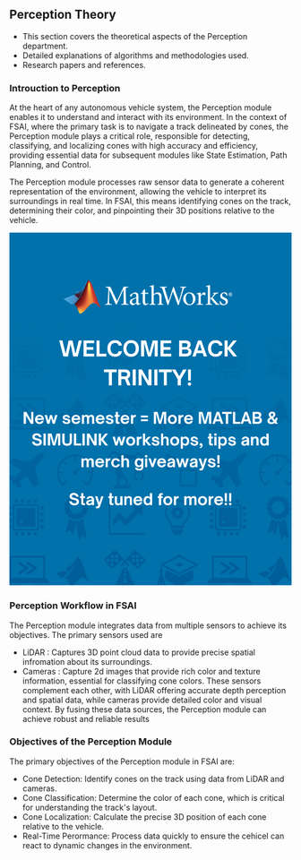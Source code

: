 
## Perception Theory
- This section covers the theoretical aspects of the Perception department.
- Detailed explanations of algorithms and methodologies used.
- Research papers and references.

### Introuction to Perception
At the heart of any autonomous vehicle system, the Perception module enables it to understand and interact with its environment. In the context of FSAI, where the primary task is to navigate a track delineated by cones, the Perception module plays a critical role, responsible for detecting, classifying, and localizing cones with high accuracy and efficiency, providing essential data for subsequent modules like State Estimation, Path Planning, and Control.

The Perception module processes raw sensor data to generate a coherent representation of the environment, allowing the vehicle to interpret its surroundings in real time. In FSAI, this means identifying cones on the track, determining their color, and pinpointing their 3D positions relative to the vehicle.


![Cone map](media/wlco.png)


### Perception Workflow in FSAI
The Perception module integrates data from multiple sensors to achieve its objectives. The primary sensors used are 
- LiDAR : Captures 3D point cloud data to provide precise spatial infromation about its surroundings.
- Cameras : Capture 2d images that provide rich color and texture information, essential for classifying cone colors.
These sensors complement each other, with LiDAR offering accurate depth perception and spatial data, while cameras provide detailed color and visual context. By fusing these data sources, the Perception module can achieve robust and reliable results

### Objectives of the Perception Module
The primary objectives of the Perception module in FSAI are:
- Cone Detection: Identify cones on the track using data from LiDAR and cameras.
- Cone Classification: Determine the color of each cone, which is critical for understanding the track's layout.
- Cone Localization: Calculate the precise 3D position of each cone relative to the vehicle.
- Real-Time Perormance: Process data quickly to ensure the cehicel can react to dynamic changes in the environment.